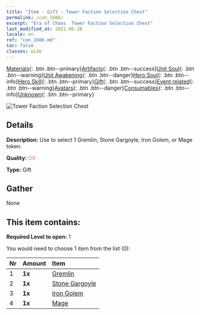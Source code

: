 ```yaml
---
title: "Item - Gift - Tower Faction Selection Chest"
permalink: /con_1666/
excerpt: "Era of Chaos  Tower Faction Selection Chest"
last_modified_at: 2021-05-28
locale: en
ref: "con_1666.md"
toc: false
classes: wide
---
```

 [Materials](/Items/){: .btn .btn--primary}[Artifacts](/Items/Artifacts/){: .btn .btn--success}[Unit Soul](/Items/UnitSoul/){: .btn .btn--warning}[Unit Awakening](/Items/UnitAwakening/){: .btn .btn--danger}[Hero Soul](/Items/HeroSoul/){: .btn .btn--info}[Hero Skill](/Items/HeroSkill/){: .btn .btn--primary}[Gift](/Items/Gift/){: .btn .btn--success}[Event related](/Items/Events/){: .btn .btn--warning}[Avatars](/Items/Avatars/){: .btn .btn--danger}[Consumables](/Items/Consumables/){: .btn .btn--info}[Unknown](/Items/Unknown/){: .btn .btn--primary}

 ![Tower Faction Selection Chest](/images/t/i_907282.png)

## Details
 **Description:** Use to select 1 Gremlin, Stone Gargoyle, Iron Golem, or Mage token.

 **Quality:** <span style="color: #DA70D6">OK</span>

 **Type:** Gift

## Gather

  None

## This item contains:

 **Required Level to open:** 1

 You would need to choose 1 item from the list (0):

  | Nr | Amount |     Item    |
  |:---|:-------|:------------|
  | 1 |  **1x** | [Gremlin](/Items/unt_235/) |  | 
  | 2 |  **1x** | [Stone Gargoyle](/Items/unt_236/) |  | 
  | 3 |  **1x** | [Iron Golem](/Items/unt_237/) |  | 
  | 4 |  **1x** | [Mage](/Items/unt_238/) |  | 
